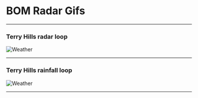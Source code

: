 BOM Radar Gifs
==============

***

### Terry Hills radar loop

![Weather](https://abtiwary.io/bom-gif/)

***

### Terry Hills rainfall loop

![Weather](https://abtiwary.io/bom-gif/rainfall)

***
